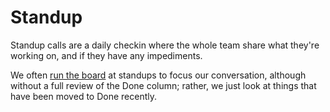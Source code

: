 # Standup

Standup calls are a daily checkin where the whole team share what they're working on, and if they have any impediments. 

We often [run the board](running-the-board.md) at standups to focus our conversation, although without a full review of the Done column; rather, we just look at things that have been moved to Done recently. 

